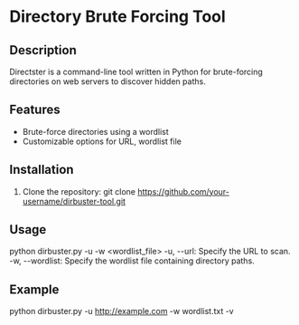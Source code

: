 # Directory Brute Forcing Tool

## Description
Directster is a command-line tool written in Python for brute-forcing directories on web servers to discover hidden paths.

## Features
- Brute-force directories using a wordlist
- Customizable options for URL, wordlist file

## Installation
1. Clone the repository:
   git clone https://github.com/your-username/dirbuster-tool.git
   

## Usage

python dirbuster.py -u <URL> -w <wordlist_file> 
-u, --url: Specify the URL to scan.
-w, --wordlist: Specify the wordlist file containing directory paths.

## Example

python dirbuster.py -u http://example.com -w wordlist.txt -v
